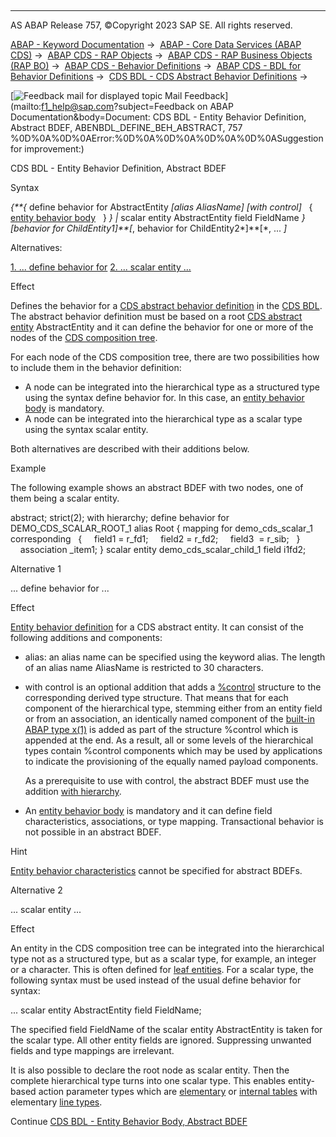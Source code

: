   

* * *

AS ABAP Release 757, ©Copyright 2023 SAP SE. All rights reserved.

[ABAP - Keyword Documentation](https://help.sap.com/doc/abapdocu_757_index_htm/7.57/en-US/abenabap.htm) →  [ABAP - Core Data Services (ABAP CDS)](https://help.sap.com/doc/abapdocu_757_index_htm/7.57/en-US/abencds.htm) →  [ABAP CDS - RAP Objects](https://help.sap.com/doc/abapdocu_757_index_htm/7.57/en-US/abencds_rap_objects.htm) →  [ABAP CDS - RAP Business Objects (RAP BO)](https://help.sap.com/doc/abapdocu_757_index_htm/7.57/en-US/abencds_rap_business_objects.htm) →  [ABAP CDS - Behavior Definitions](https://help.sap.com/doc/abapdocu_757_index_htm/7.57/en-US/abencds_bdef.htm) →  [ABAP CDS - BDL for Behavior Definitions](https://help.sap.com/doc/abapdocu_757_index_htm/7.57/en-US/abenbdl.htm) →  [CDS BDL - CDS Abstract Behavior Definitions](https://help.sap.com/doc/abapdocu_757_index_htm/7.57/en-US/abenbdl_abstract.htm) → 

 [![](Mail.gif?object=Mail.gif&sap-language=EN "Feedback mail for displayed topic") Mail Feedback](mailto:f1_help@sap.com?subject=Feedback on ABAP Documentation&body=Document: CDS BDL - Entity Behavior Definition, Abstract BDEF, ABENBDL_DEFINE_BEH_ABSTRACT, 757
%0D%0A%0D%0AError:%0D%0A%0D%0A%0D%0A%0D%0ASuggestion for improvement:)

CDS BDL - Entity Behavior Definition, Abstract BDEF

Syntax

*{**{* define behavior for AbstractEntity *\[*alias AliasName*\]* *\[*with control*\]*
  {
   [entity behavior body](https://help.sap.com/doc/abapdocu_757_index_htm/7.57/en-US/abenbdl_body_projection.htm)
  }
*}*
*|* scalar entity AbstractEntity field FieldName *}*
*\[*behavior for ChildEntity1*\]**\[*, behavior for ChildEntity2*\]**\[*, ...
*\]*

Alternatives:

[1\. ... define behavior for](#!ABAP_ALTERNATIVE_1@1@)
[2\. ... scalar entity ...](#!ABAP_ALTERNATIVE_2@2@)

Effect

Defines the behavior for a [CDS abstract behavior definition](https://help.sap.com/doc/abapdocu_757_index_htm/7.57/en-US/abencds_abstract_bdef_glosry.htm "Glossary Entry") in the [CDS BDL](https://help.sap.com/doc/abapdocu_757_index_htm/7.57/en-US/abencds_bdl_glosry.htm "Glossary Entry"). The abstract behavior definition must be based on a root [CDS abstract entity](https://help.sap.com/doc/abapdocu_757_index_htm/7.57/en-US/abencds_abstract_entity_glosry.htm "Glossary Entry") AbstractEntity and it can define the behavior for one or more of the nodes of the [CDS composition tree](https://help.sap.com/doc/abapdocu_757_index_htm/7.57/en-US/abencds_composition_tree_glosry.htm "Glossary Entry").

For each node of the CDS composition tree, there are two possibilities how to include them in the behavior definition:

-   A node can be integrated into the hierarchical type as a structured type using the syntax define behavior for. In this case, an [entity behavior body](https://help.sap.com/doc/abapdocu_757_index_htm/7.57/en-US/abencds_entity_body_glosry.htm "Glossary Entry") is mandatory.
-   A node can be integrated into the hierarchical type as a scalar type using the syntax scalar entity.

Both alternatives are described with their additions below.

Example

The following example shows an abstract BDEF with two nodes, one of them being a scalar entity.

abstract;
strict(2);
with hierarchy;
define behavior for DEMO\_CDS\_SCALAR\_ROOT\_1 alias Root
{
mapping for demo\_cds\_scalar\_1 corresponding
  {
    field1 = r\_fd1;
    field2 = r\_fd2;
    field3  = r\_sib;
  }
    association \_item1;
}
scalar entity demo\_cds\_scalar\_child\_1 field i1fd2;

Alternative 1   

... define behavior for ...

Effect

[Entity behavior definition](https://help.sap.com/doc/abapdocu_757_index_htm/7.57/en-US/abencds_entity_bdef_glosry.htm "Glossary Entry") for a CDS abstract entity. It can consist of the following additions and components:

-   alias: an alias name can be specified using the keyword alias. The length of an alias name AliasName is restricted to 30 characters.
-   with control is an optional addition that adds a [%control](https://help.sap.com/doc/abapdocu_757_index_htm/7.57/en-US/abapderived_types_comp.htm) structure to the corresponding derived type structure. That means that for each component of the hierarchical type, stemming either from an entity field or from an association, an identically named component of the [built-in ABAP type x(1)](https://help.sap.com/doc/abapdocu_757_index_htm/7.57/en-US/abenbuiltin_types_byte.htm) is added as part of the structure %control which is appended at the end. As a result, all or some levels of the hierarchical types contain %control components which may be used by applications to indicate the provisioning of the equally named payload components.
    
    As a prerequisite to use with control, the abstract BDEF must use the addition [with hierarchy](https://help.sap.com/doc/abapdocu_757_index_htm/7.57/en-US/abenbdl_bdef_abstract_header.htm).
    
-   An [entity behavior body](https://help.sap.com/doc/abapdocu_757_index_htm/7.57/en-US/abenbdl_body_abstract.htm) is mandatory and it can define field characteristics, associations, or type mapping. Transactional behavior is not possible in an abstract BDEF.

Hint

[Entity behavior characteristics](https://help.sap.com/doc/abapdocu_757_index_htm/7.57/en-US/abencds_entity_properties_glosry.htm "Glossary Entry") cannot be specified for abstract BDEFs.

Alternative 2   

... scalar entity ...

Effect

An entity in the CDS composition tree can be integrated into the hierarchical type not as a structured type, but as a scalar type, for example, an integer or a character. This is often defined for [leaf entities](https://help.sap.com/doc/abapdocu_757_index_htm/7.57/en-US/abenleaf_entity_glosry.htm "Glossary Entry"). For a scalar type, the following syntax must be used instead of the usual define behavior for syntax:

... scalar entity AbstractEntity field FieldName;

The specified field FieldName of the scalar entity AbstractEntity is taken for the scalar type. All other entity fields are ignored. Suppressing unwanted fields and type mappings are irrelevant.

It is also possible to declare the root node as scalar entity. Then the complete hierarchical type turns into one scalar type. This enables entity-based action parameter types which are [elementary](https://help.sap.com/doc/abapdocu_757_index_htm/7.57/en-US/abenelementary_data_type_glosry.htm "Glossary Entry") or [internal tables](https://help.sap.com/doc/abapdocu_757_index_htm/7.57/en-US/abeninternal_table_glosry.htm "Glossary Entry") with elementary [line types](https://help.sap.com/doc/abapdocu_757_index_htm/7.57/en-US/abenrow_type_glosry.htm "Glossary Entry").

Continue
[CDS BDL - Entity Behavior Body, Abstract BDEF](https://help.sap.com/doc/abapdocu_757_index_htm/7.57/en-US/abenbdl_body_abstract.htm)